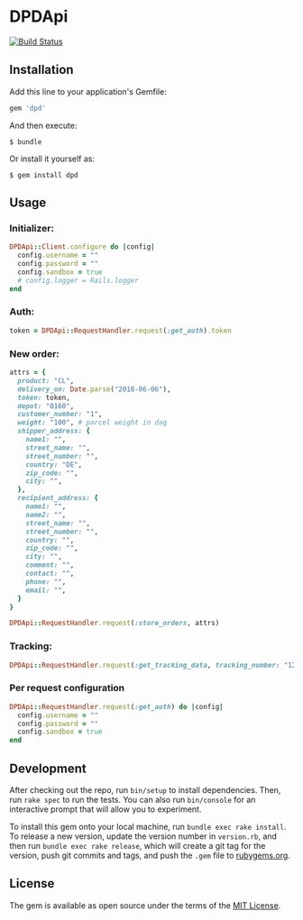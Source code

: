 # DPDApi

[![Build Status](https://travis-ci.org/BloomAndWild/dpd_api.svg?branch=master)](https://travis-ci.org/BloomAndWild/dpd_api)

## Installation

Add this line to your application's Gemfile:

```ruby
gem 'dpd'
```

And then execute:

    $ bundle

Or install it yourself as:

    $ gem install dpd

## Usage

### Initializer:
```ruby
DPDApi::Client.configure do |config|
  config.username = ""
  config.password = ""
  config.sandbox = true
  # config.logger = Rails.logger
end
```

### Auth:
```ruby
token = DPDApi::RequestHandler.request(:get_auth).token
```

### New order:
```ruby
attrs = {
  product: "CL",
  delivery_on: Date.parse("2018-06-06"),
  token: token,
  depot: "0160",
  customer_number: "1",
  weight: "100", # parcel weight in dag
  shipper_address: {
    name1: "",
    street_name: "",
    street_number: "",
    country: "DE",
    zip_code: "",
    city: "",
  },
  recipient_address: {
    name1: "",
    name2: "",
    street_name: "",
    street_number: "",
    country: "",
    zip_code: "",
    city: "",
    comment: "",
    contact: "",
    phone: "",
    email: "",
  }
}

DPDApi::RequestHandler.request(:store_orders, attrs)
```

### Tracking:
```ruby
DPDApi::RequestHandler.request(:get_tracking_data, tracking_number: "123456789")
```

### Per request configuration
```ruby
DPDApi::RequestHandler.request(:get_auth) do |config|
  config.username = ""
  config.password = ""
  config.sandbox = true
end
```

## Development

After checking out the repo, run `bin/setup` to install dependencies. Then, run `rake spec` to run the tests. You can also run `bin/console` for an interactive prompt that will allow you to experiment.

To install this gem onto your local machine, run `bundle exec rake install`. To release a new version, update the version number in `version.rb`, and then run `bundle exec rake release`, which will create a git tag for the version, push git commits and tags, and push the `.gem` file to [rubygems.org](https://rubygems.org).


## License

The gem is available as open source under the terms of the [MIT License](http://opensource.org/licenses/MIT).

